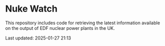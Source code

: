 # Nuke Watch

This repository includes code for retrieving the latest information available on the output of EDF nuclear power plants in the UK.

Last updated: 2025-01-27 21:13